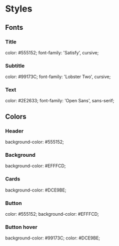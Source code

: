 # Styles

## Fonts 

### Title
color: #555152;
font-family: 'Satisfy', cursive;

### Subtitle
color: #99173C;
font-family: 'Lobster Two', cursive;

### Text 
color: #2E2633;
font-family: 'Open Sans', sans-serif;

## Colors 
### Header 
background-color: #555152;

### Background 
background-color: #EFFFCD;

### Cards 
background-color: #DCE9BE;

### Button
color: #555152; 
background-color: #EFFFCD;

### Button hover
background-color: #99173C;
color: #DCE9BE;